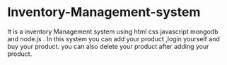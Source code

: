 # Inventory-Management-system
It is a inventory Management system  using html css javascript mongodb and node.js .
In this system you can add your product ,login yourself and buy your product.
you can also delete your product after adding your product.
